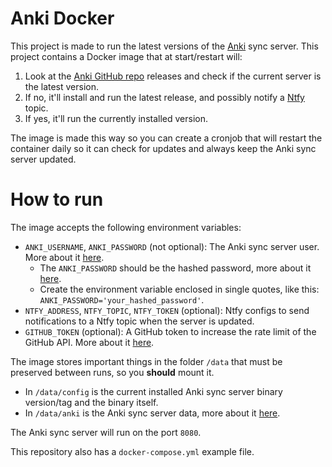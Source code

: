 # Anki Docker

This project is made to run the latest versions of the [Anki](https://github.com/ankitects/anki) sync server.
This project contains a Docker image that at start/restart will:

1. Look at the [Anki GitHub repo](https://github.com/ankitects/anki/releases) releases and check if the current server is the latest version.
2. If no, it'll install and run the latest release, and possibly notify a [Ntfy](https://github.com/binwiederhier/ntfy) topic.
3. If yes, it'll run the currently installed version.

The image is made this way so you can create a cronjob that will restart the container daily so it can check for updates and always keep the Anki sync server updated.

# How to run

The image accepts the following environment variables:

- `ANKI_USERNAME`, `ANKI_PASSWORD` (not optional): The Anki sync server user. More about it [here](https://docs.ankiweb.net/sync-server.html#multiple-users).
  - The `ANKI_PASSWORD` should be the hashed password, more about it [here](https://docs.ankiweb.net/sync-server.html#hashed-passwords).
  - Create the environment variable enclosed in single quotes, like this: `ANKI_PASSWORD='your_hashed_password'`.
- `NTFY_ADDRESS`, `NTFY_TOPIC`, `NTFY_TOKEN` (optional): Ntfy configs to send notifications to a Ntfy topic when the server is updated.
- `GITHUB_TOKEN` (optional): A GitHub token to increase the rate limit of the GitHub API. More about it [here](https://docs.github.com/en/rest/using-the-rest-api/rate-limits-for-the-rest-api?apiVersion=2022-11-28).

The image stores important things in the folder `/data` that must be preserved between runs, so you **should** mount it.

- In `/data/config` is the current installed Anki sync server binary version/tag and the binary itself.
- In `/data/anki` is the Anki sync server data, more about it [here](https://docs.ankiweb.net/sync-server.html#storage-location).

The Anki sync server will run on the port `8080`.

This repository also has a `docker-compose.yml` example file.
